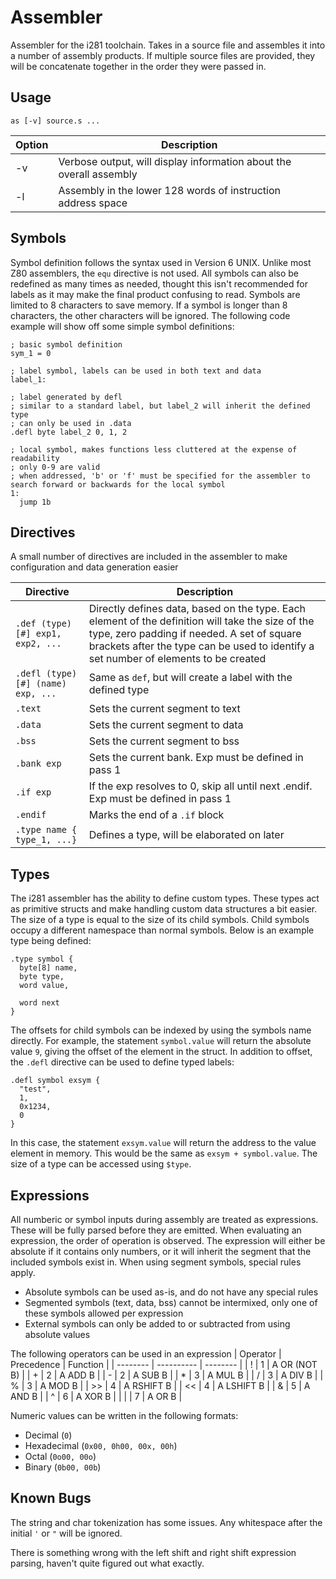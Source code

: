 # Assembler
Assembler for the i281 toolchain. Takes in a source file and assembles it into a number of assembly products. If multiple source files are provided, they will be concatenate together in the order they were passed in.

## Usage
```
as [-v] source.s ...
```
| Option | Description |
| ------ | ----------- |
| -v     | Verbose output, will display information about the overall assembly |
| -l     | Assembly in the lower 128 words of instruction address space |

## Symbols
Symbol definition follows the syntax used in Version 6 UNIX. Unlike most Z80 assemblers, the `equ` directive is not used. All symbols can also be redefined as many times as needed, thought this isn't recommended for labels as it may make the final product confusing to read. Symbols are limited to 8 characters to save memory. If a symbol is longer than 8 characters, the other characters will be ignored. The following code example will show off some simple symbol definitions:
```
; basic symbol definition
sym_1 = 0

; label symbol, labels can be used in both text and data
label_1:

; label generated by defl
; similar to a standard label, but label_2 will inherit the defined type
; can only be used in .data
.defl byte label_2 0, 1, 2

; local symbol, makes functions less cluttered at the expense of readability
; only 0-9 are valid
; when addressed, 'b' or 'f' must be specified for the assembler to search forward or backwards for the local symbol
1:
  jump 1b
```

## Directives
A small number of directives are included in the assembler to make configuration and data generation easier

| Directive | Description |
| --------------------------- | ------- |
| `.def (type)[#] exp1, exp2, ...` | Directly defines data, based on the type. Each element of the definition will take the size of the type, zero padding if needed. A set of square brackets after the type can be used to identify a set number of elements to be created |
| `.defl (type)[#] (name) exp, ...` | Same as `def`, but will create a label with the defined type |
| `.text`                           | Sets the current segment to text |
| `.data`                           | Sets the current segment to data |
| `.bss`                            | Sets the current segment to bss |
| `.bank exp`                       | Sets the current bank. Exp must be defined in pass 1 |
| `.if exp`                         | If the exp resolves to 0, skip all until next .endif. Exp must be defined in pass 1 |
| `.endif`                          | Marks the end of a `.if` block |
| `.type name { type_1, ...}`       | Defines a type, will be elaborated on later |

## Types
The i281 assembler has the ability to define custom types. These types act as primitive structs and make handling custom data
structures a bit easier. The size of a type is equal to the size of its child symbols. Child symbols occupy a different namespace than normal symbols. Below is an example type being defined:
```
.type symbol {
  byte[8] name,
  byte type,
  word value,
  
  word next
}
```
The offsets for child symbols can be indexed by using the symbols name directly. For example, the statement `symbol.value` will return the absolute value `9`, giving the offset of the element in the struct. In addition to offset, the `.defl` directive can be used to define typed labels:
```
.defl symbol exsym {
  "test",
  1,
  0x1234,
  0
}
```
In this case, the statement `exsym.value` will return the address to the value element in memory. This would be the same as `exsym + symbol.value`. The size of a type can be accessed using `$type`.

## Expressions
All numberic or symbol inputs during assembly are treated as expressions. These will be fully parsed before they are emitted. When evaluating an expression, the order of operation is observed. The expression will either be absolute if it contains only numbers, or it will inherit the segment that the included symbols exist in. When using segment symbols, special rules apply.

- Absolute symbols can be used as-is, and do not have any special rules
- Segmented symbols (text, data, bss) cannot be intermixed, only one of these symbols allowed per expression
- External symbols can only be added to or subtracted from using absolute values

The following operators can be used in an expression
| Operator | Precedence | Function |
| -------- | ---------- | -------- |
| !        | 1          | A OR (NOT B) |
| +        | 2          | A ADD B |
| -        | 2          | A SUB B |
| *        | 3          | A MUL B |
| /        | 3          | A DIV B |
| %        | 3          | A MOD B |
| >>       | 4          | A RSHIFT B |
| <<       | 4          | A LSHIFT B |
| &        | 5          | A AND B |
| ^        | 6          | A XOR B |
| \|       | 7          | A OR B |

Numeric values can be written in the following formats:

- Decimal (`0`)
- Hexadecimal (`0x00, 0h00, 00x, 00h`)
- Octal (`0o00, 00o`)
- Binary (`0b00, 00b`)

## Known Bugs
The string and char tokenization has some issues. Any whitespace after the initial `'` or `"` will be ignored.

There is something wrong with the left shift and right shift expression parsing, haven't quite figured out what exactly.
